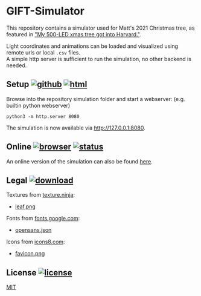 # GIFT-Simulator

This repository contains a simulator used for Matt's 2021 Christmas tree, as featured in ["My 500-LED xmas tree got into Harvard."](https://youtu.be/WuMRJf6B5Q4).

Light coordinates and animations can be loaded and visualized using remote urls or local `.csv` files.  
A simple http server is sufficient to run the simulation, no other backend is needed.  


## Setup [![github](https://img.shields.io/badge/github-gray?logo=github&logoColor=white)](#Setup) [![html](https://img.shields.io/badge/html-gray?logo=html5&logoColor=white)](#Setup)
Browse into the repository simulation folder and start a webserver: (e.g. builtin python webserver)

```
python3 -m http.server 8080
```

The simulation is now available via http://127.0.0.1:8080.


## Online [![browser](https://img.shields.io/badge/browser-gray?logo=googlechrome&logoColor=white)](#Online) [![status](https://img.shields.io/badge/status-up-brightgreen)](#Online)

An online version of the simulation can also be found [here](https://leukipp.github.io/xmastree2021/simulator).


## Legal [![download](https://img.shields.io/badge/download-free-lightgrey)](#Legal)

Textures from [texture.ninja](https://texture.ninja):

- [leaf.png](https://texture.ninja/textures/Leaves/4)

Fonts from [fonts.google.com](https://fonts.google.com):

- [opensans.json](https://fonts.google.com/specimen/Open+Sans)

Icons from [icons8.com](https://icons8.com):

- [favicon.png](https://icons8.com/icon/9jXKB0NN0fzm/christmas-tree)


## License [![license](https://img.shields.io/badge/license-MIT-green)](#License)

[MIT](/LICENSE)

